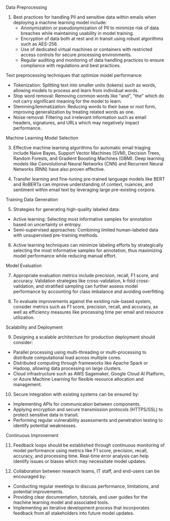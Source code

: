  Data Preprocessing

1. Best practices for handling PII and sensitive data within emails when deploying a machine learning model include:
   - Anonymization or pseudonymization of PII to minimize risk of data breaches while maintaining usability in model training.
   - Encryption of data both at rest and in transit using robust algorithms such as AES-256.
   - Use of dedicated virtual machines or containers with restricted access controls for secure processing environments.
   - Regular auditing and monitoring of data handling practices to ensure compliance with regulations and best practices.

Text preprocessing techniques that optimize model performance:
- Tokenization: Splitting text into smaller units (tokens) such as words, allowing models to process and learn from individual words.
- Stop word removal: Removing common words like "and", "the" which do not carry significant meaning for the model to learn.
- Stemming/lemmatization: Reducing words to their base or root form, improving generalization by treating related words as one.
- Noise removal: Filtering out irrelevant information such as email headers, signatures, and URLs which may negatively impact performance.

Machine Learning Model Selection

3. Effective machine learning algorithms for automatic email triaging include Naive Bayes, Support Vector Machines (SVM), Decision Trees, Random Forests, and Gradient Boosting Machines (GBM). Deep learning models like Convolutional Neural Networks (CNN) and Recurrent Neural Networks (RNN) have also proven effective.

5. Transfer learning and fine-tuning pre-trained language models like BERT and RoBERTa can improve understanding of context, nuances, and sentiment within email text by leveraging large pre-existing corpora.

Training Data Generation

5. Strategies for generating high-quality labeled data:
  - Active learning: Selecting most informative samples for annotation based on uncertainty or entropy.
  - Semi-supervised approaches: Combining limited human-labeled data with unsupervised pre-training methods.

6. Active learning techniques can minimize labeling efforts by strategically selecting the most informative samples for annotation, thus maximizing model performance while reducing manual effort.

Model Evaluation

7. Appropriate evaluation metrics include precision, recall, F1 score, and accuracy. Validation strategies like cross-validation, k-fold cross-validation, and stratified sampling can further assess model performance by accounting for class imbalance and avoiding overfitting.

8. To evaluate improvements against the existing rule-based system, consider metrics such as F1 score, precision, recall, and accuracy, as well as efficiency measures like processing time per email and resource utilization.

Scalability and Deployment

9. Designing a scalable architecture for production deployment should consider:
  - Parallel processing using multi-threading or multi-processing to distribute computational load across multiple cores.
  - Distributed computing through frameworks like Apache Spark or Hadoop, allowing data processing on large clusters.
  - Cloud infrastructure such as AWS Sagemaker, Google Cloud AI Platform, or Azure Machine Learning for flexible resource allocation and management.

10. Secure integration with existing systems can be ensured by:
   - Implementing APIs for communication between components.
   - Applying encryption and secure transmission protocols (HTTPS/SSL) to protect sensitive data in transit.
   - Performing regular vulnerability assessments and penetration testing to identify potential weaknesses.

Continuous Improvement

11. Feedback loops should be established through continuous monitoring of model performance using metrics like F1 score, precision, recall, accuracy, and processing time. Real-time error analysis can help identify issues or biases which may necessitate model updates.

12. Collaboration between research teams, IT staff, and end-users can be encouraged by:
   - Conducting regular meetings to discuss performance, limitations, and potential improvements.
   - Providing clear documentation, tutorials, and user guides for the machine learning model and associated tools.
   - Implementing an iterative development process that incorporates feedback from all stakeholders into future model updates.
